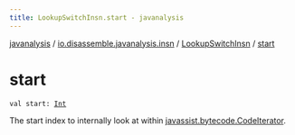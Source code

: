 ```yaml
---
title: LookupSwitchInsn.start - javanalysis
---
```


[javanalysis](../../index.html) / [io.disassemble.javanalysis.insn](../index.html) / [LookupSwitchInsn](index.html) / [start](./start.html)

# start

`val start: `[`Int`](https://kotlinlang.org/api/latest/jvm/stdlib/kotlin/-int/index.html)

The start index to internally look at within [javassist.bytecode.CodeIterator](#).

